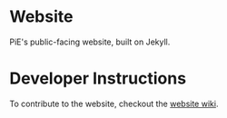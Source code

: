 # Website
PiE's public-facing website, built on Jekyll.

# Developer Instructions

To contribute to the website, checkout the [website wiki](https://github.com/pioneers/website/wiki#for-developers).

